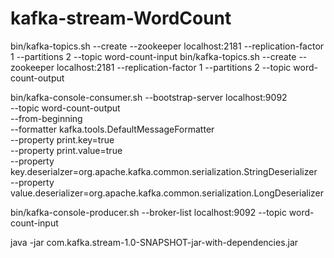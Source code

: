 # kafka-stream-WordCount
bin/kafka-topics.sh --create --zookeeper localhost:2181 --replication-factor 1 --partitions 2 --topic word-count-input
bin/kafka-topics.sh --create --zookeeper localhost:2181 --replication-factor 1 --partitions 2 --topic word-count-output

bin/kafka-console-consumer.sh --bootstrap-server localhost:9092 \
    --topic word-count-output \
    --from-beginning \
    --formatter kafka.tools.DefaultMessageFormatter \
    --property print.key=true \
    --property print.value=true \
    --property key.deserialzer=org.apache.kafka.common.serialization.StringDeserializer \
    --property value.deserializer=org.apache.kafka.common.serialization.LongDeserializer

bin/kafka-console-producer.sh --broker-list localhost:9092 --topic word-count-input

java -jar com.kafka.stream-1.0-SNAPSHOT-jar-with-dependencies.jar
